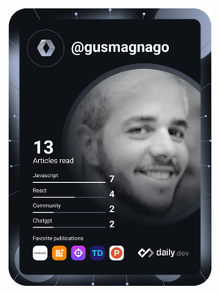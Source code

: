   
  <a href="https://app.daily.dev/DailyDevTips"><img src="https://github.com/gusmagnago/gusmagnago/blob/main/devcard.svg" width="400" alt="Gustavo Magnago's Dev Card"/></a>


<!--
**gusmagnago/gusmagnago** is a ✨ _special_ ✨ repository because its `README.md` (this file) appears on your GitHub profile.

Here are some ideas to get you started:

- 🔭 I’m currently working on ...
- 🌱 I’m currently learning ...
- 👯 I’m looking to collaborate on ...
- 🤔 I’m looking for help with ...
- 💬 Ask me about ...
- 📫 How to reach me: ...
- 😄 Pronouns: ...
- ⚡ Fun fact: ...
-->
